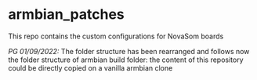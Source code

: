 # armbian_patches
This repo contains the custom configurations for NovaSom boards

*PG 01/09/2022:* The folder structure has been rearranged and follows now the folder structure of armbian build folder: the content of this repository could be directly copied on a vanilla armbian clone


